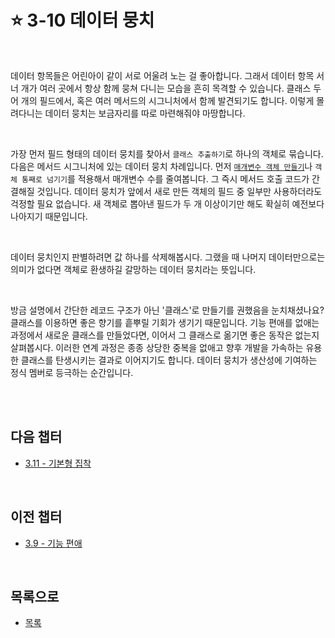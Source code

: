 # :star: 3-10 데이터 뭉치

<br>

데이터 항목들은 어린아이 같이 서로 어울려 노는 걸 좋아합니다. 그래서 데이터 항목 서너 개가 여러 곳에서 항상 함께 뭉쳐 다니는 모습을 흔히 목격할 수 있습니다. 클래스 두어 개의 필드에서, 혹은 여러 메서드의 시그니처에서 함께 발견되기도 합니다. 이렇게 몰려다니는 데이터 뭉치는 보금자리를 따로 마련해줘야 마땅합니다.

<br>

가장 먼저 필드 형태의 데이터 뭉치를 찾아서 `클래스 추출하기`로 하나의 객체로 묶습니다. 다음은 메서드 시그니처에 있는 데이터 뭉치 차례입니다. 먼저 [`매개변수 객체 만들기`](https://github.com/Esoolgnah/Summary_of_Refactoring_2nd_Edition/blob/main/Notes/06_기본적인_리팩터링/06_08_매개변수_객체_만들기.md)나 `객체 통째로 넘기기`를 적용해서 매개변수 수를 줄여봅니다. 그 즉시 메서드 호출 코드가 간결해질 것입니다. 데이터 뭉치가 앞에서 새로 만든 객체의 필드 중 일부만 사용하더라도 걱정할 필요 없습니다. 새 객체로 뽑아낸 필드가 두 개 이상이기만 해도 확실히 예전보다 나아지기 때문입니다.

<br>

데이터 뭉치인지 판별하려면 값 하나를 삭제해봅시다. 그랬을 때 나머지 데이터만으로는 의미가 없다면 객체로 환생하길 갈망하는 데이터 뭉치라는 뜻입니다.

<br>

방금 설명에서 간단한 레코드 구조가 아닌 '클래스'로 만들기를 권했음을 눈치채셨나요? 클래스를 이용하면 좋은 향기를 흩뿌릴 기회가 생기기 때문입니다. 기능 편애를 없애는 과정에서 새로운 클래스를 만들었다면, 이어서 그 클래스로 옮기면 좋은 동작은 없는지 살펴봅시다. 이러한 연계 과정은 종종 상당한 중복을 없애고 향후 개발을 가속하는 유용한 클래스를 탄생시키는 결과로 이어지기도 합니다. 데이터 뭉치가 생산성에 기여하는 정식 멤버로 등극하는 순간입니다.

<br>

<br>

## 다음 챕터

- [3.11 - 기본형 집착](https://github.com/Esoolgnah/Summary_of_Refactoring_2nd_Edition/blob/main/Notes/03_코드에서_나는_악취/03_11_기본형_집착.md)

<br>

## 이전 챕터

- [3.9 - 기능 편애](https://github.com/Esoolgnah/Summary_of_Refactoring_2nd_Edition/blob/main/Notes/03_코드에서_나는_악취/03_09_기능_편애.md)

<br>

## 목록으로

- [목록](https://github.com/Esoolgnah/Summary_of_Refactoring_2nd_Edition/blob/main/Notes/03_코드에서_나는_악취/03_00_코드에서_나는_악취.md)

